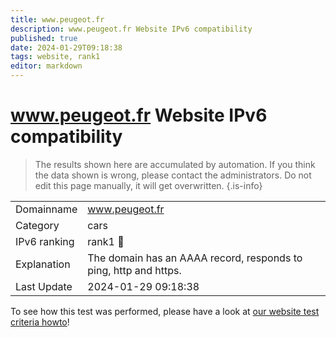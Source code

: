 ```yaml
---
title: www.peugeot.fr
description: www.peugeot.fr Website IPv6 compatibility
published: true
date: 2024-01-29T09:18:38
tags: website, rank1
editor: markdown
---
```


# www.peugeot.fr Website IPv6 compatibility

> The results shown here are accumulated by automation. If you think the data shown is wrong, please contact the administrators. 
> Do not edit this page manually, it will get overwritten.
{.is-info}


|   |   |
| - | - |
| Domainname | www.peugeot.fr
| Category | cars |
| IPv6 ranking | rank1 :1st_place_medal: |
| Explanation | The domain has an AAAA record, responds to ping, http and https. |
| Last Update | 2024-01-29 09:18:38 |

To see how this test was performed, please have a look at [our website test criteria howto](/howto/testcriteria/website)!

